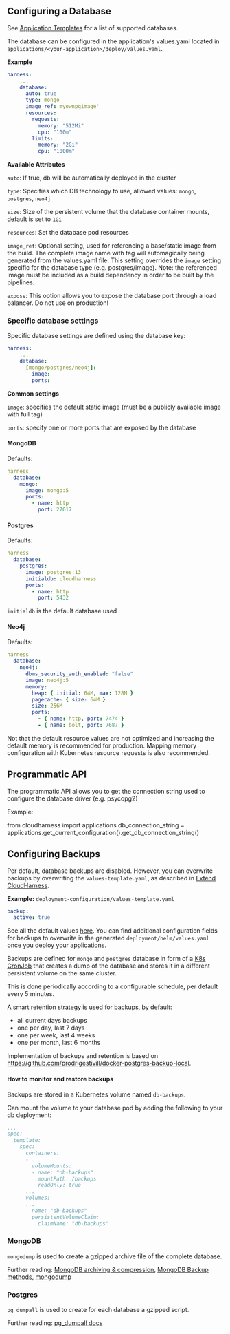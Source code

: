 ## Configuring a Database

See [Application Templates](Application-Templates) for a list of supported databases.

The database can be configured in the application's values.yaml located in `applications/<your-application>/deploy/values.yaml`.


**Example**

```yaml
harness:
    ...
    database:
      auto: true
      type: mongo
      image_ref: myownpgimage'
      resources:
        requests:
          memory: "512Mi"
          cpu: "100m"
        limits:
          memory: "2Gi"
          cpu: "1000m"
```

**Available Attributes**

`auto`: If true, db will be automatically deployed in the cluster

`type`: Specifies which DB technology to use, allowed values: `mongo`, `postgres`, `neo4j`

`size`: Size of the persistent volume that the database container mounts, default is set to `1Gi`

`resources`: Set the database pod resources

`image_ref`: Optional setting, used for referencing a base/static image from the build. The complete image name with tag will automagically being generated from the values.yaml file. This setting overrides the `image` setting specific for the database type (e.g. postgres/image). Note: the referenced image must be included as a build dependency in order to be built by the pipelines.

`expose`: This option allows you to expose the database port through a load balancer.
Do not use on production!


### Specific database settings

Specific database settings are defined using the database key:

```yaml
harness:
    ...
    database:
      [mongo/postgres/neo4j]:
        image:
        ports:
```

**Common settings**

`image`: specifies the default static image (must be a publicly available image with full tag)

`ports`: specify one or more ports that are exposed by the database

#### MongoDB

Defaults:

```yaml
harness
  database:
    mongo:
      image: mongo:5
      ports:
        - name: http
          port: 27017
```



#### Postgres

Defaults:

```yaml
harness
  database:
    postgres:
      image: postgres:13
      initialdb: cloudharness
      ports:
        - name: http
          port: 5432
```

`initialdb` is the default database used


#### Neo4j

Defaults:
```yaml
harness
  database:
    neo4j:
      dbms_security_auth_enabled: "false"
      image: neo4j:5
      memory:
        heap: { initial: 64M, max: 128M }
        pagecache: { size: 64M }
        size: 256M
        ports:
          - { name: http, port: 7474 }
          - { name: bolt, port: 7687 }
```

Not that the default resource values are not optimized and increasing the default memory is recommended for production.
Mapping memory configuration with Kubernetes resource requests is also recommended.

## Programmatic API

The programmatic API allows you to get the connection string used to configure the database driver (e.g. psycopg2)

Example:

from cloudharness import applications
db_connection_string = applications.get_current_configuration().get_db_connection_string()

## Configuring Backups

Per default, database backups are disabled. However, you can overwrite backups by overwriting the `values-template.yaml`, as described in [Extend CloudHarness](Extend-CloudHarness#overwrite-helm-chart-configuration).


**Example:**  `deployment-configuration/values-template.yaml`

```yaml
backup:
  active: true
```

See all the default values [here](../../deployment-configuration/helm/values.yaml).
You can find additional configuration fields for backups to overwrite in the generated `deployment/helm/values.yaml` once you deploy your applications.

Backups are defined for `mongo` and `postgres` database in form of a [K8s CronJob](https://kubernetes.io/docs/concepts/workloads/controllers/cron-jobs/) that creates a dump of the database and stores it in a different persistent volume on the same cluster.

This is done periodically according to a configurable schedule, per default every 5 minutes.

A smart retention strategy is used for backups, by default:
- all current days backups
- one per day, last 7 days
- one per week, last 4 weeks
- one per month, last 6 months

Implementation of backups and retention is based on https://github.com/prodrigestivill/docker-postgres-backup-local.

#### How to monitor and restore backups

Backups are stored in a Kubernetes volume named `db-backups`.

Can mount the volume to your database pod by adding the following to your db deployment:

```yaml
...
spec:
  template:
    spec:
      containers:
      - ...
        volumeMounts:
        - name: "db-backups"
          mountPath: /backups
          readOnly: true
      ...
      volumes:
      ...
      - name: "db-backups"
        persistentVolumeClaim:
          claimName: "db-backups"
```



### MongoDB


`mongodump` is used to create a gzipped archive file of the complete database.

Further reading: [MongoDB archiving & compression](https://www.mongodb.com/blog/post/archiving-and-compression-in-mongodb-tools), [MongoDB Backup methods](https://docs.mongodb.com/manual/core/backups/), [mongodump](https://docs.mongodb.com/database-tools/mongodump/)


### Postgres

`pg_dumpall` is used to create for each database a gzipped script.

Further reading: [pg_dumpall docs](https://www.postgresql.org/docs/10/app-pg-dumpall.html)




